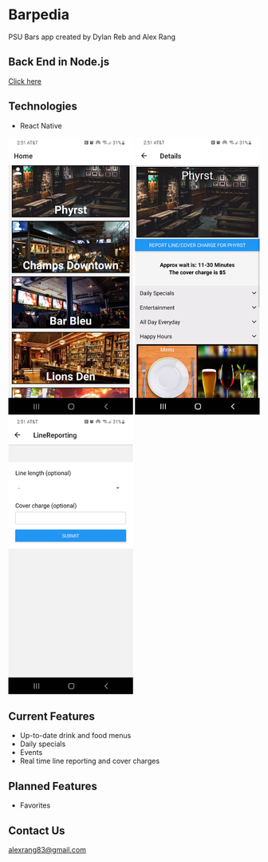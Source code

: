 # Barpedia
PSU Bars app created by Dylan Reb and Alex Rang

## Back End in Node.js
[Click here](https://github.com/alexrang83/barpediabackend)

## Technologies
* React Native

<p float="left">
    <img src="/assets/BarMenu.jpg" width="250"/>
    <img src="/assets/BarPage.jpg" width="250"/>
    <img src="/assets/BarForm.jpg" width="250"/>
</p>

## Current Features
* Up-to-date drink and food menus
* Daily specials
* Events
* Real time line reporting and cover charges

## Planned Features
* Favorites

## Contact Us
alexrang83@gmail.com

